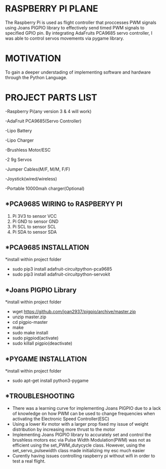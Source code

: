 # RASPBERRY PI PLANE
The Raspberry Pi is used as flight controller that proccesses PWM signals using Joans PIGPIO library to effectively send timed PWM signals to specified GPIO pin. By integrating AdaFruits PCA9685 servo controller, I was able to control servos movements via pygame library. 

# MOTIVATION
To gain a deeper understading of implementing software and hardware through the Python Language.

# PROJECT PARTS LIST
  -Raspberry Pi(any version 3 & 4 will work)
  
  -AdaFruit PCA9685(Servo Controller)
  
  -Lipo Battery
  
  -Lipo Charger
  
  -Brushless Motor/ESC
  
  -2 9g Servos
  
  -Jumper Cables(M/F, M/M, F/F)
  
  -Joystick(wired/wireless)
  
  -Portable 10000mah charger(Optional)


## *PCA9685 WIRING to RASPBERYY PI
  1. Pi 3V3 to sensor VCC
  2. Pi GND to sensor GND
  3. Pi SCL to sensor SCL
  4. Pi SDA to sensor SDA


## *PCA9685 INSTALLATION
  *install within project folder
  - sudo pip3 install adafruit-circuitpython-pca9685
  - sudo pip3 install adafruit-circuitpython-servokit

## *Joans PIGPIO Library
  *install within project folder
  - wget https://github.com/joan2937/pigpio/archive/master.zip
  - unzip master.zip
  - cd pigpio-master
  - make
  - sudo make install
  - sudo pigpiod(activate)
  - sudo killall pigpio(deactivate)
  
## *PYGAME INSTALLATION
  *install within project folder
  - sudo apt-get install python3-pygame

## *TROUBLESHOOTING

  - There was a learning curve for implementing Joans PIGPIO due to a lack of knowledge on how PWM can be used to change frequencies when activating the Electronic Speed Controller(ESC)
  - Using a lower Kv motor with a larger prop fixed my issue of weight distribution by increasing more thrust to the motor
  - Implementing Joans PIGPIO library to accurately set and control the brushless motors esc via Pulse Width Modulation(PWM) was not as efficient using the set_PWM_dutycycle class. However, using the set_servo_pulsewidth class made initializing my esc much easier
  - Curently having issues controlling raspberry pi without wifi in order to test a real flight.





 


  
  
